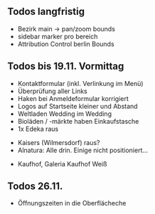 ## Todos langfristig
* Bezirk main -> pan/zoom bounds
* sidebar marker pro bereich
* Attribution Control berlin Bounds


## Todos bis 19.11. Vormittag
+ Kontaktformular (inkl. Verlinkung im Menü)
+ Überprüfung aller Links
+ Haken bei Anmeldeformular korrigiert
+ Logos auf Startseite kleiner und Abstand
+ Weltladen Wedding im Wedding
+ Bioläden / -märkte haben Einkaufstasche
+ 1x Edeka raus

* Kaisers (Wilmersdorf) raus?
* Alnatura: Alle drin. Einige nicht positioniert...

- Kaufhof, Galeria Kaufhof Weiß

## Todos 26.11.
* Öffnungszeiten in die Oberflächeche
